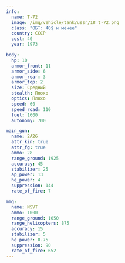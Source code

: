 ```yaml
---
info:
  name: T-72
  image: /img/vehicle/tank/ussr/18_t-72.png
  class: "ОБТ: 40$ и менее"
  country: СССР
  cost: 40
  year: 1973

body:
  hp: 10
  armor_front: 11
  armor_side: 6
  armor_rear: 3
  armor_top: 2
  size: Средний
  stealth: Плохо
  optics: Плохо
  speed: 60
  speed_road: 110
  fuel: 1600
  autonomy: 700

main_gun:
  name: 2A26
  attr_kin: true
  attr_fg: true
  ammo: 28
  range_ground: 1925
  accuracy: 45
  stabilizer: 25
  ap_power: 13
  he_power: 4
  suppression: 144
  rate_of_fire: 7

mmg:
  name: NSVT
  ammo: 1000
  range_ground: 1050
  range_helicopters: 875
  accuracy: 15
  stabilizer: 5
  he_power: 0.75
  suppression: 90
  rate_of_fire: 652
---
```

